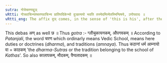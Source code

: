 ```yaml
---
sutra: गोत्रेचरणाद्वुञ्
vRtti: गोत्रवाचिभ्यश्चरणवाचिभ्य प्रातिपदिकेभ्यो वुञ्प्रत्ययो भवति तस्येदमित्येतस्मिन्विषये, ऽणोपवादः ॥
vRtti_eng: The affix वुञ् comes, in the sense of 'this is his', after the words denoting Family-names or names of Vedic Schools.
---
```

This debas अण् as well छ ॥ Thus _gotra_ :- ग्लौचुकायनकम्, औपगवकम् ॥ According to _Patanjali_, the word चरण which ordinarly means Vedic School, means here duties or doctrines (_dharma_), and traditions (_amnaya_). Thus कठानां धर्म आम्नायो वा = काठकम् 'the _dharma_-_Sutras_ or the tradition belonging to the school of _Kathas_'.  So also कालापकम्, मौदकम्, पैप्पलादकम् ॥
